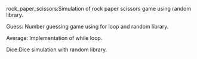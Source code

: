 rock_paper_scissors:Simulation of rock paper scissors game using random library.

Guess: Number guessing game using for loop and random library.

Average: Implementation of while loop.

Dice:Dice simulation with random library.
